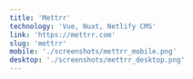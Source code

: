 ```yaml
---
title: 'Mettrr'
technology: 'Vue, Nuxt, Netlify CMS'
link: 'https://mettrr.com'
slug: 'mettrr'
mobile: './screenshots/mettrr_mobile.png'
desktop: './screenshots/mettrr_desktop.png'
---
```

